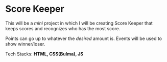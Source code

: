 # Score Keeper

This will be a _mini_ project in which I will be creating Score Keeper that keeps scores and recognizes who has the most score.

Points can go up to whatever the _desired_ amount is. Events will be used to show winner/loser.

Tech Stacks: **HTML, CSS(Bulma), JS**
